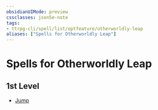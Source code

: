 ```yaml
---
obsidianUIMode: preview
cssclasses: json5e-note
tags:
- ttrpg-cli/spell/list/optfeature/otherworldly-leap
aliases: ["Spells for Otherworldly Leap"]
---
```

# Spells for Otherworldly Leap

## 1st Level

- [Jump](2-Mechanics/CLI/spells/jump-xphb.md "XPHB")